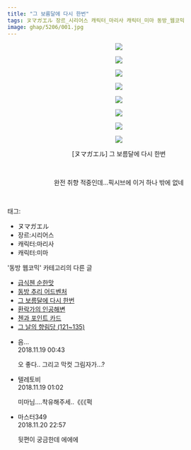 ```yaml
---
title: "그 보름달에 다시 한번"
tags: ヌマガエル 장르_시리어스 캐릭터_마리사 캐릭터_미마 동방_웹코믹
image: ghap/5206/001.jpg
---
```

<div class="article">
<p style="text-align: center; clear: none; float: none;"><img src="{{ site.nasurl }}/ghap/5206/001.jpg"/></p>
<p style="text-align: center; clear: none; float: none;"><img src="{{ site.nasurl }}/ghap/5206/002.jpg"/></p>
<p style="text-align: center; clear: none; float: none;"><img src="{{ site.nasurl }}/ghap/5206/003.jpg"/></p>
<p style="text-align: center; clear: none; float: none;"><img src="{{ site.nasurl }}/ghap/5206/004.jpg"/></p>
<p style="text-align: center; clear: none; float: none;"><img src="{{ site.nasurl }}/ghap/5206/005.jpg"/></p>
<p style="text-align: center; clear: none; float: none;"><img src="{{ site.nasurl }}/ghap/5206/006.jpg"/></p>
<p style="text-align: center; clear: none; float: none;"><img src="{{ site.nasurl }}/ghap/5206/007.jpg"/></p>
<p style="text-align: center; clear: none; float: none;"><img src="{{ site.nasurl }}/ghap/5206/008.jpg"/></p>
<p style="text-align: center; clear: none; float: none;">[ヌマガエル] 그 보름달에 다시 한번</p>
<p style="text-align: center; clear: none; float: none;"><br/></p>
<p style="text-align: center; clear: none; float: none;">완전 취향 적중인데...픽시브에 이거 하나 밖에 없네</p>
<p><br/></p>
</div><div class="tagTrail">
<p>태그: </p>
<ul>
<li>ヌマガエル</li>
<li>장르:시리어스</li>
<li>캐릭터:마리사</li>
<li>캐릭터:미마</li>
</ul>
</div><div class="another">
<p>'동방 웹코믹' 카테고리의 다른 글</p>
<ul>
<li><a href="/2018-11-20-ghap_5213">급식첸 순한맛</a></li>
<li><a href="/2018-11-18-ghap_5207">동방 추리 어드벤처</a></li>
<li><a href="/2018-11-18-ghap_5206">그 보름달에 다시 한번</a></li>
<li><a href="/2018-11-18-ghap_5205">환락가의 인공해변</a></li>
<li><a href="/2018-11-18-ghap_5204">첸과 포인트 카드</a></li>
<li><a href="/2018-11-18-ghap_5197">그 날의 향림당 (121~135)</a></li>
</ul>
</div><div class="cb_module cb_fluid">
<div class="cb_wrt cb_profile">
<div class="comment">
<ul>
<li class="cb_thumb_off" id="comment15375060">
<div class="cb_comment_area">
<div class="cb_info_area">
<div class="cb_section">
<span class="cb_nick_name">음...</span>
</div>
<div class="cb_section">
<span class="cb_date">2018.11.19 00:43 </span>
</div>
</div>
<div class="cb_dsc_comment">
<p class="cb_dsc">
											오 좋다.. 그리고 막컷 그림자가...?
										</p>
</div>
</div></li>
<li class="cb_thumb_off" id="comment15375070">
<div class="cb_comment_area">
<div class="cb_info_area">
<div class="cb_section">
<span class="cb_nick_name">텔레토비</span>
</div>
<div class="cb_section">
<span class="cb_date">2018.11.19 01:02 </span>
</div>
</div>
<div class="cb_dsc_comment">
<p class="cb_dsc">
											미마님....착유해주세..《《《퍽
										</p>
</div>
</div></li>
<li class="cb_thumb_off" id="comment15375963">
<div class="cb_comment_area">
<div class="cb_info_area">
<div class="cb_section">
<span class="cb_nick_name">마스터349</span>
</div>
<div class="cb_section">
<span class="cb_date">2018.11.20 22:57 </span>
</div>
</div>
<div class="cb_dsc_comment">
<p class="cb_dsc">
											뒷편이 궁금한데 에에에 
										</p>
</div>
</div></li>
</ul>
</div>
</div><!-- commentList close -->
</div>